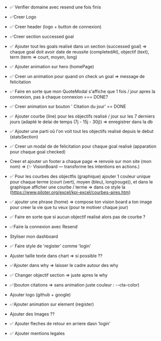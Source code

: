 - ✅ Verifier domaine avec resend une fois finis
- ✅Creer Logo
- ✅ Creer header (logo + button de connexion)
- ✅Creer section successed goal
- ✅ Ajouter tout les goals realisé dans un section (successed goal) => chaque goal doit avoir date de reussite (completedAt), objectif (text), term (term => court, moyen, long)
- ✅ Ajouter animation sur hero (homePage)
- ✅ Creer un animation pour quand on check un goal => message de felicitation
- ✅ Faire en sorte que mon QuoteModal s'affiche que 1 fois / jour apres la connexion, pas à chaque connexion === DONE?
- ✅ Creer animation sur bouton ' Citation du jour' == DONE
- ✅ Ajouter courbe (line) pour les objectifs realisé / jour sur les 7 derniers jours (adapté le delai de temps (7j - 15j - 30j)) => enregistrer dans la db
- ✅ Ajouter une parti oû l'on voit tout les objectifs realisé depuis le debut (statsSection)
- ✅ Creer un modal de de felicitation pour chaque goal realisé (apparation pour chaque goal checked)
- Creer et ajouter un footer a chaque page => renvoie sur mon site (mon nom) => (✨ VisionBoard — transforme tes intentions en actions.)
- ✅ Pour les courbes des objectfis (graphique) ajouter 1 couleur unique pour chaque terme (court (vert), moyen (bleu), long(rouge)), et dans le graphique afficher une courbe / terme => dans ce style la (https://www.piloter.org/excel/kpi-excel/courbes-aires.htm)
- ✅ ajouter une phrase (home) => compose ton vision board a ton image pour creer la vie que tu veux (pour te motiver chaque jour)

- ✅ Faire en sorte que si aucun objectif realisé alors pas de courbe ?
- ✅Faire la connexion avec Resend
- Styliser mon dashboard
- ✅ Faire style de 'register' comme 'login'
- Ajuster taille texte dans chart => si possible ??
- ✅Ajouter dans why => laisser le cadre autour des why
- ✅ Changer objectif section => juste apres le why
- ✅(bouton citations => sans animation juste couleur : --cta-color)
- Ajouter logo (github + google)
- ✅Ajouter animation sur element (register)
- Ajouter des Images ??
- ✅ Ajouter fleches de retour en arriere dasn 'login'
- ✅ Ajouter mentions legales
